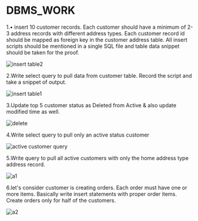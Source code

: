 # DBMS_WORK
1.• insert 10 customer records. Each customer should have a minimum of 2-3 address records with different address types. Each customer record id should be mapped as foreign key in the customer address table. All insert scripts should be mentioned in a single SQL file and table data snippet should be taken for the proof.

![insert table2](https://user-images.githubusercontent.com/125429383/233274900-7e9bf9af-5d4a-43b0-b4a5-c830e6af56ce.png)


2.Write select query to pull data from customer table. Record the script and take a snippet of output.

![insert table1](https://user-images.githubusercontent.com/125429383/233275350-9e7c38c0-4c24-4a27-88b0-310737f56101.png)


3.Update top 5 customer status as Deleted from Active & also update modified time as well.

![delete](https://user-images.githubusercontent.com/125429383/233275942-6fe5f78e-4a70-4883-a234-31b0d8a3122f.png)


4.Write select query to pull only an active status customer

![active customer query](https://user-images.githubusercontent.com/125429383/233276296-141743ef-d6f4-4627-97a9-b5b7482661fc.png)


5.Write query to pull all active customers with only the home address type address record.

![a1](https://user-images.githubusercontent.com/125429383/233276765-9cd1e924-3090-4378-b0d8-b09e55bc8746.png)


6.let's consider customer is creating orders. Each order must have one or more items. Basically write insert statements with proper order items. Create orders only for half of the customers.

![a2](https://user-images.githubusercontent.com/125429383/233277177-95eb3689-9b06-47c0-bffb-0ab78af6dfe1.png)

